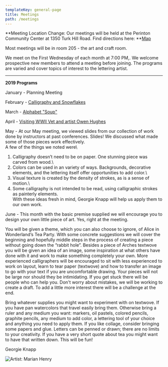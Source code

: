 ```yaml
---
templateKey: general-page
title: Meetings
path: /meetings
---
```

**Meeting Location Change: Our meetings will be held at the Perinton Community Center at 1350 Turk Hill Road. Find directions here: **[Map](https://www.google.com/maps/place/Perinton+Community+Center/@43.0829469,-77.4327027,17z/data=!3m1!4b1!4m5!3m4!1s0x89d133246f759619:0xe273455bc24c0530!8m2!3d43.082943!4d-77.430514)

Most meetings will be in room 205 - the art and craft room.

We meet on the First Wednesday of each month at 7:00 PM,. We welcome prospective new members to attend a meeting before joining. The programs are varied and cover topics of interest to the lettering artist.

- - -

**2019 Programs**

January - Planning Meeting

February - [Calligraphy and Snowflakes](../february-meeting) 

March - [Alphabet "Soup"](../march-meeting)

April - [Visiting WWII Vet and artist Owen Hughes](../april-meeting)

May - At our May meeting, we viewed slides from our collection of work done by instructors at past conferences. Slides! We discussed what made some of those pieces work effectively.\
A few of the things we noted were\
1. Calligraphy doesn’t need to be on paper. One stunning piece was carved from wood.\
2. Colors can be used in an variety of ways. Backgrounds, decorative elements, and the lettering itself offer opportunities to add color.\
3. Visual texture is created by the density of strokes, as is a sense of motion.\
4. Some calligraphy is not intended to be read, using calligraphic strokes as painterly elements.\
With these ideas fresh in mind, Georgie Knapp will help us apply them to our own work. 

June - This month with the basic premise supplied we will encourage you to design your own little piece of art.  Yes, right at the meeting.

You will be given a theme, which you can also choose to ignore, of Alice in Wonderland’s Tea Party.  With some concrete suggestions we will cover the beginning and hopefully middle steps in the process of creating a piece without going down the “rabbit hole”.  Besides a piece of Arches textwove you will be given an idea of an image, some inspiration at what others have done with it and work to make something completely your own.  More experienced calligraphers will be encouraged to sit with less experienced to work on layout, learn to tear paper (textwove) and how to transfer an image to go with your text if you are uncomfortable drawing.  Your pieces will not be large nor should they be intimidating.  If you get stuck there will be people who can help you.  Don't worry about mistakes, we will be working to create a draft.  To add a little more interest there will be a challenge at the end.

Bring whatever supplies you might want to experiment with on textwove.  If you have pan watercolors that travel easily bring them.  Otherwise bring a ruler and any medium you want: markers, oil pastels, colored pencils, graphite pencils, any medium to add color, a lettering tool of your choice and anything you need to apply them.  If you like collage, consider bringing some papers and glue.  Letters can be penned or drawn; there are no limits to your creativity.  If you have a very short quote about tea you might want to have that written down.  This will be fun!

Georgie Knapp

![Artist: Marian Henry](/img/marianh_resistentialism.jpg)
